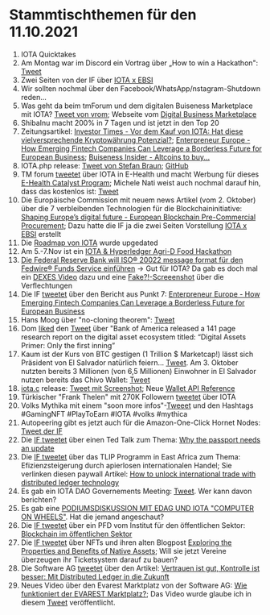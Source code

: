 # Stammtischthemen für den 11.10.2021

1.  IOTA Quicktakes
2.  Am Montag war im Discord ein Vortrag über „How to win a Hackathon": [Tweet](https://twitter.com/IOTAXTeams/status/1445039733420314626)
3.  Zwei Seiten von der IF über [IOTA x EBSI](https://ec.europa.eu/newsroom/dae/redirection/document/79732)
4.  Wir sollten nochmal über den Facebook/WhatsApp/nstagram-Shutdown reden...
5.  Was geht da beim tmForum und dem digitalen Buiseness Marketplace mit IOTA? [Tweet von vrom](https://twitter.com/Vrom14286662/status/1445212978920493057?s=20); Webseite vom [Digital Business Marketplace](https://dbm4.net/)
6.  ShibaInu macht 200% in 7 Tagen und ist jetzt in den Top 20
7.  Zeitungsartikel: [Investor Times - Vor dem Kauf von IOTA: Hat diese vielversprechende Kryptowährung Potenzial?](https://investortimes.com/de/iota-kaufen/?amp); [Enterpreneur Europe - How Emerging Fintech Companies Can Leverage a Borderless Future for European Business](https://www.entrepreneur.com/article/386166); [Buiseness Insider - Altcoins to buy...](https://www.businessinsider.com/altcoins-to-buy-bitcoin-ether-blockchain-digital-assets-undervalued-bofa-2021-10)
8.  IOTA.php release: [Tweet von Stefan Braun](https://twitter.com/IOTAphp/status/1445393444025901070?s=20); [GitHub](https://github.com/iota-community/iota.php)
9.  TM forum [tweetet](https://twitter.com/tmforumorg/status/1445238578158702594?s=20) über IOTA in E-Health und macht Werbung für dieses [E-Health Catalyst Program](https://myaccount.tmforum.org/networks/9176/index.html); Michele Nati weist auch nochmal darauf hin, dass das kostenlos ist: [Tweet](https://twitter.com/michelenati/status/1445660521433235461?s=20)
10.  Die Europäische Commission mit neuem news Artikel (vom 2. Oktober) über die 7 verbleibenden Technologien für die Blockchaininitiative: [Shaping Europe’s digital future - European Blockchain Pre-Commercial Procurement](https://digital-strategy.ec.europa.eu/en/news/european-blockchain-pre-commercial-procurement); Dazu hatte die IF ja die zwei Seiten Vorstellung [IOTA x EBSI](https://ec.europa.eu/newsroom/dae/redirection/document/79732) erstellt
11.  Die [Roadmap von IOTA](https://roadmap.iota.org/) wurde upgedated
12.  Am 5.-7.Nov ist ein [IOTA & Hyperledger Agri-D Food Hackathon](https://hack.agri-d.org/docs/about-the-hack/)
13.  [Die Federal Reserve Bank will ISO® 20022 message format für den Fedwire® Funds Service einführen](https://www.federalreserve.gov/newsevents/pressreleases/other20211004a.htm) -> Gut für IOTA? Da gab es doch mal ein [DEXES Video](https://www.youtube.com/watch?v=QUBVWOZb9xY&t=1811s) dazu und eine [Fake?!-Screeenshot](https://twitter.com/777Libertas/status/1445320506261921795?s=20) über die Verflechtungen
14.  Die IF [tweetet](https://twitter.com/iota/status/1445664364745297929?s=20) über den Bericht aus Punkt 7: [Enterpreneur Europe - How Emerging Fintech Companies Can Leverage a Borderless Future for European Business](https://www.entrepreneur.com/article/386166)
15.  Hans Moog über "no-cloning theorem": [Tweet](https://twitter.com/hus_qy/status/1445646886950432769?s=20)
16.  Dom [liked](https://twitter.com/DomSchiener/status/1445732546373881856?s=20) den [Tweet](https://twitter.com/PastryEth/status/1445565755534184452?s=20) über "Bank of America released a 141 page research report on the digital asset ecosystem titled: “Digital Assets Primer: Only the first inning”
17.  Kaum ist der Kurs von BTC gestigen (1 Trillion $ Marketcap!) lässt sich Präsident von El Salvador natürlich feiern... [Tweet](https://twitter.com/nayibbukele/status/1445770218597326856?s=20). Am 3. Oktober nutzten bereits 3 Millionen (von 6,5 Millionen) Einwohner in El Salvador nutzen bereits das Chivo Wallet: [Tweet](https://twitter.com/nayibbukele/status/1444775650292899840?s=20)
18.  [iota.c](https://github.com/iotaledger/iota.c/releases/tag/v0.3.0) release: [Tweet mit Screenshot](https://twitter.com/Vrom14286662/status/1445875422114185216?s=20); Neue [Wallet API Reference](https://iota-c-client.readthedocs.io/en/latest/api/wallet.html#c.mnemonic_to_seed)
19.  Türkischer "Frank Thelen" mit 270K Followern [tweetet](https://twitter.com/ErkinSahinoz/status/1445600592890515456?s=20) über IOTA
20.  Volks Mythika mit einem "soon more infos"-[Tweeet](https://twitter.com/volksmythica/status/1445040482577440779?s=20) und den Hashtags #GamingNFT #PlayToEarn #IOTA #volks #mythica 
21.  Autopeering gibt es jetzt auch für die Amazon-One-Click Hornet Nodes: [Tweet der IF](https://twitter.com/iota/status/1446106319476330505?s=20)
22.  Die [IF tweetet](https://twitter.com/iota/status/1446022611037790208?s=20) über einen Ted Talk zum Thema: [Why the passport needs an update](https://www.ted.com/talks/karoli_hindriks_why_the_passport_needs_an_upgrade?utm_campaign=tedspread&utm_medium=referral&utm_source=tedcomshare#t-3188)
23.  Die [IF tweetet](https://twitter.com/iota/status/1445781178498179073?s=20) über das TLIP Programm in East Africa zum Thema: Efizienzsteigerung durch apierlosen internationalen Handel; Sie verlinken diesen paywall Artikel: [How to unlock international trade with distributed ledger technology](https://apolitical.co/solution-articles/en/how-to-unlock-international-trade-with-distributed-ledger-technology)
24.  Es gab ein IOTA DAO Governements Meeting: [Tweet](https://twitter.com/gregmart/status/1445770650681950212?s=20). Wer kann davon berichten?
25.  Es gab eine [PODIUMSDISKUSSION MIT EDAG UND IOTA "COMPUTER ON WHEELS"](https://www.edag.com/de/iaa-tech-talks#c22452). Hat die jemand angeschaut?
26.  Die [IF tweetet](https://twitter.com/iota/status/1446448508391862273?s=20) über ein PFD vom Institut für den öffentlichen Sektor: [Blockchain im öffentlichen Sektor](https://publicgovernance.de/media/PolicyPaper_Blockchain.pdf)
27.  Die [IF tweetet](https://twitter.com/iota/status/1446445557124407297?s=20) über NFTs und ihren alten Blogpost [Exploring the Properties and Benefits of Native Assets](https://blog.iota.org/exploring-the-properties-and-benefits-of-native-assets/); Will sie jetzt Vereine überzeugen ihr Ticketsystem darauf zu bauen?
28.  Die Software AG [tweetet](https://twitter.com/softwareag_d/status/1446099492793683968?s=28) über den Artikel: [Vertrauen ist gut, Kontrolle ist besser: Mit Distributed Ledger in die Zukunft](https://www.sysbus.eu/?p=19609)
29.  Neues Video über den Evarest Marktplatz von der Software AG: [Wie funktioniert der EVAREST Marktplatz?](https://www.youtube.com/watch?v=LGvG5GMEfrI&t=6s); Das Video wurde glaube ich in diesem [Tweet](https://twitter.com/GabrieleStrobel/status/1446418084844253188?s=20) veröffentlicht.

